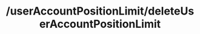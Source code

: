 ---
layout: page
title: /userAccountPositionLimit/deleteUserAccountPositionLimit
parent: Risks
grand_parent: API Operations
permalink: /all-ops/risks/DeleteUserAccountPositionLimit
op: true
---